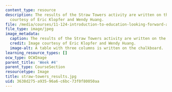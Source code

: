 ```yaml
---
content_type: resource
description: The results of the Straw Towers activity are written on the board. Image
  courtesy of Eric Klopfer and Wendy Huang.
file: /media/courses/11-124-introduction-to-education-looking-forward-and-looking-back-on-education-fall-2011/3638d275a93596a6c6bc73f0f80050aa_straw-towers_results.jpg
file_type: image/jpeg
image_metadata:
  caption: The results of the Straw Towers activity are written on the board.
  credit: Image courtesy of Eric Klopfer and Wendy Huang.
  image-alt: A table with three columns is written on the chalkboard.
learning_resource_types: []
ocw_type: OCWImage
parent_title: 'Week #4'
parent_type: CourseSection
resourcetype: Image
title: straw-towers_results.jpg
uid: 3638d275-a935-96a6-c6bc-73f0f80050aa
---
```


